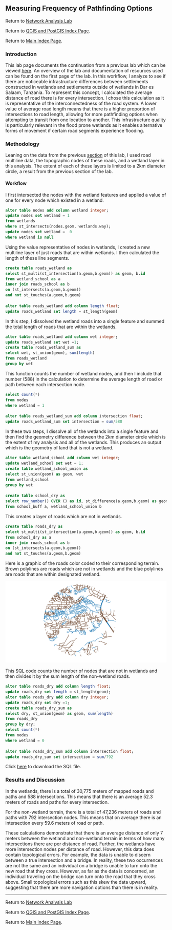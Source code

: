 ## Measuring Frequency of Pathfinding Options

Return to [Network Analysis Lab](../lab_final/lab.md)

Return to [QGIS and PostGIS Index Page](../qgis.md).

Return to [Main Index Page](../../index.md).


### Introduction

This lab page documents the continuation from a previous lab which can be viewed [here](../lab_final/lab.md). An overview of the lab and documentation of resources used can be found on the first page of the lab. In this workflow, I analyze to see if there are noticeable infrastructure differences between settlements constructed in wetlands and settlements outside of wetlands in Dar es Salaam, Tanzania. To represent this concept, I calculated the average distance of road there is for every intersection. I chose this calculation as it is representative of the interconnectedness of the road system. A lower value of average road length means that there is a higher proportion of intersections to road length, allowing for more pathfinding options when attempting to transit from one location to another. This infrastructure quality is particularly relevant in the flood prone wetlands as it enables alternative forms of movement if certain road segments experience flooding.

### Methodology

Leaning on the data from the previous [section](../lab_final/lab.md) of this lab, I used road multiline data, the topographic nodes of these roads, and a wetland layer in this analysis. The extent of each of these layers is limited to a 2km diameter circle, a result from the previous section of the lab.


#### Workflow

I first intersected the nodes with the wetland features and applied a value of one for every node which existed in a wetland.

```sql
alter table nodes add column wetland integer;
update nodes set wetland = 1
from wetlands
where st_intersects(nodes.geom, wetlands.way);
update nodes set wetland =  0
where wetland is null
```


Using the value representative of nodes in wetlands, I created a new multiline layer of just roads that are within wetlands. I then calculated the length of these line segments.
```sql
create table roads_wetland as
select st_multi(st_intersection(a.geom,b.geom)) as geom, b.id
from wetland_school as a
inner join roads_school as b
on (st_intersects(a.geom,b.geom))
and not st_touches(a.geom,b.geom)

alter table roads_wetland add column length float;
update roads_wetland set length = st_length(geom)
```

In this step, I dissolved the wetland roads into a single feature and summed the total length of roads that are within the wetlands.
```sql
alter table roads_wetland add column wet integer;
update roads_wetland set wet =1;
create table roads_wetland_sum as
select wet, st_union(geom), sum(length)
from roads_wetland
group by wet
```


This function counts the number of wetland nodes, and then I include that number (588) in the calculation to determine the average length of road or path between each intersection node.
```sql
select count(*)
from nodes
where wetland = 1

alter table roads_wetland_sum add column intersection float;
update roads_wetland_sum set intersection = sum/588
```



In these two steps, I dissolve all of the wetlands into a single feature and then find the geometry difference between the 2km diameter circle which is the extent of my analysis and all of the wetlands. This produces an output which is the geometry of land that is not a wetland.
```sql
alter table wetland_school add column wet integer;
update wetland_school set wet = 1;
create table wetland_school_union as
select st_union(geom) as geom, wet
from wetland_school
group by wet

create table school_dry as
select row_number() OVER () as id, st_difference(a.geom,b.geom) as geom
from school_buff a, wetland_school_union b
```


This creates a layer of roads which are not in wetlands.
```sql
create table roads_dry as
select st_multi(st_intersection(a.geom,b.geom)) as geom, b.id
from school_dry as a
inner join roads_school as b
on (st_intersects(a.geom,b.geom))
and not st_touches(a.geom,b.geom)

```

Here is a graphic of the roads color coded to their corresponding terrain. Brown polylines are roads which are not in wetlands and the blue polylines are roads that are within designated wetland.

![roads_dry_wet](../lab_final/brown_dry_blue_wet.png)



This SQL code counts the number of nodes that are not in wetlands and then divides it by the sum length of the non-wetland roads.
```sql
alter table roads_dry add column length float;
update roads_dry set length = st_length(geom);
alter table roads_dry add column dry integer;
update roads_dry set dry =1;
create table roads_dry_sum as
select dry, st_union(geom) as geom, sum(length)
from roads_dry
group by dry;
select count(*)
from nodes
where wetland = 0

alter table roads_dry_sum add column intersection float;
update roads_dry_sum set intersection = sum/792
```

Click [here](../lab_final/node.sql) to download the SQL file.

### Results and Discussion

In the wetlands, there is a total of 30,775 meters of mapped roads and paths and 588 intersections. This means that there is an average 52.3 meters of roads and paths for every intersection.

For the non-wetland terrain, there is a total of 47,236 meters of roads and paths with 792 intersection nodes. This means that on average there is an intersection every 59.6 meters of road or path. 

These calculations demonstrate that there is an average distance of only 7 meters between the wetland and non-wetland terrain in terms of how many intersections there are per distance of road. Further, the wetlands have more intersection nodes per distance of road. However, this data does contain topological errors. For example, the data is unable to discern between a true intersection and a bridge. In reality, these two occurrences are not the same and an individual on a bridge is unable to turn onto the new road that they cross. However, as far as the data is concerned, an individual traveling on the bridge can turn onto the road that they cross above. Small topological errors such as this skew the data upward, suggesting that there are more navigation options than there is in reality.

---

Return to [Network Analysis Lab](../lab_final/lab.md)

Return to [QGIS and PostGIS Index Page](../qgis.md).

Return to [Main Index Page](../../index.md).
